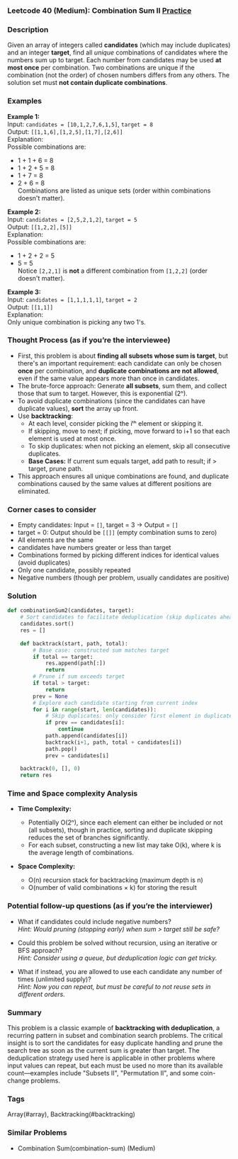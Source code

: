 ### Leetcode 40 (Medium): Combination Sum II [Practice](https://leetcode.com/problems/combination-sum-ii)

### Description  
Given an array of integers called **candidates** (which may include duplicates) and an integer **target**, find all *unique* combinations of candidates where the numbers sum up to target. Each number from candidates may be used **at most once** per combination. Two combinations are unique if the combination (not the order) of chosen numbers differs from any others. The solution set must **not contain duplicate combinations**.

### Examples  

**Example 1:**  
Input: `candidates = [10,1,2,7,6,1,5]`, `target = 8`  
Output: `[[1,1,6],[1,2,5],[1,7],[2,6]]`  
Explanation:  
Possible combinations are:
- 1 + 1 + 6 = 8
- 1 + 2 + 5 = 8
- 1 + 7 = 8
- 2 + 6 = 8  
Combinations are listed as unique sets (order within combinations doesn't matter).

**Example 2:**  
Input: `candidates = [2,5,2,1,2]`, `target = 5`  
Output: `[[1,2,2],[5]]`  
Explanation:  
Possible combinations are:
- 1 + 2 + 2 = 5
- 5 = 5  
Notice `[2,2,1]` is **not** a different combination from `[1,2,2]` (order doesn't matter).

**Example 3:**  
Input: `candidates = [1,1,1,1,1]`, `target = 2`  
Output: `[[1,1]]`  
Explanation:  
Only unique combination is picking any two 1's.

### Thought Process (as if you’re the interviewee)  

- First, this problem is about **finding all subsets whose sum is target**, but there's an important requirement: each candidate can only be chosen **once** per combination, and **duplicate combinations are not allowed**, even if the same value appears more than once in candidates.  
- The brute-force approach: Generate **all subsets**, sum them, and collect those that sum to target. However, this is exponential (2ⁿ).
- To avoid duplicate combinations (since the candidates can have duplicate values), **sort** the array up front.  
- Use **backtracking**:
  - At each level, consider picking the iᵗʰ element or skipping it.
  - If skipping, move to next; if picking, move forward to i+1 so that each element is used at most once.
  - To skip duplicates: when not picking an element, skip all consecutive duplicates.
  - **Base Cases:** If current sum equals target, add path to result; if > target, prune path.  
- This approach ensures all unique combinations are found, and duplicate combinations caused by the same values at different positions are eliminated.

### Corner cases to consider  
- Empty candidates: Input = `[]`, target = 3 → Output = `[]`
- target = 0: Output should be `[[]]` (empty combination sums to zero)
- All elements are the same
- candidates have numbers greater or less than target
- Combinations formed by picking different indices for identical values (avoid duplicates)
- Only one candidate, possibly repeated  
- Negative numbers (though per problem, usually candidates are positive)

### Solution

```python
def combinationSum2(candidates, target):
    # Sort candidates to facilitate deduplication (skip duplicates ahead)
    candidates.sort()
    res = []
    
    def backtrack(start, path, total):
        # Base case: constructed sum matches target
        if total == target:
            res.append(path[:])
            return
        # Prune if sum exceeds target
        if total > target:
            return
        prev = None
        # Explore each candidate starting from current index
        for i in range(start, len(candidates)):
            # Skip duplicates: only consider first element in duplicate run at each level
            if prev == candidates[i]:
                continue
            path.append(candidates[i])
            backtrack(i+1, path, total + candidates[i])
            path.pop()
            prev = candidates[i]
    
    backtrack(0, [], 0)
    return res
```

### Time and Space complexity Analysis  

- **Time Complexity:**  
  - Potentially O(2ⁿ), since each element can either be included or not (all subsets), though in practice, sorting and duplicate skipping reduces the set of branches significantly.
  - For each subset, constructing a new list may take O(k), where k is the average length of combinations.

- **Space Complexity:**  
  - O(n) recursion stack for backtracking (maximum depth is n)
  - O(number of valid combinations × k) for storing the result

### Potential follow-up questions (as if you’re the interviewer)  

- What if candidates could include negative numbers?  
  *Hint: Would pruning (stopping early) when sum > target still be safe?*

- Could this problem be solved without recursion, using an iterative or BFS approach?  
  *Hint: Consider using a queue, but deduplication logic can get tricky.*

- What if instead, you are allowed to use each candidate any number of times (unlimited supply)?  
  *Hint: Now you can repeat, but must be careful to not reuse sets in different orders.*

### Summary
This problem is a classic example of **backtracking with deduplication**, a recurring pattern in subset and combination search problems. The critical insight is to sort the candidates for easy duplicate handling and prune the search tree as soon as the current sum is greater than target. The deduplication strategy used here is applicable in other problems where input values can repeat, but each must be used no more than its available count—examples include "Subsets II", "Permutation II", and some coin-change problems.

### Tags
Array(#array), Backtracking(#backtracking)

### Similar Problems
- Combination Sum(combination-sum) (Medium)
